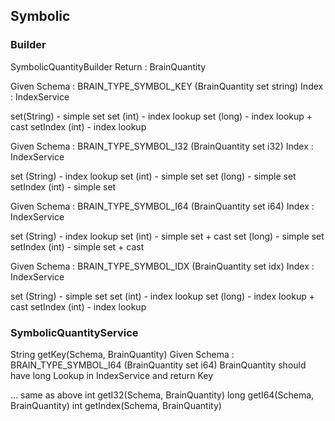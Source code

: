 ## Symbolic
### Builder
SymbolicQuantityBuilder
Return : BrainQuantity

Given 
Schema : BRAIN_TYPE_SYMBOL_KEY (BrainQuantity set string)
Index : IndexService

set(String) - simple set
set (int) - index lookup
set (long) - index lookup + cast
setIndex (int) - index lookup

Given
Schema : BRAIN_TYPE_SYMBOL_I32 (BrainQuantity set i32)
Index : IndexService

set (String) - index lookup
set (int) - simple set
set (long) - simple set
setIndex (int) - simple set 

Given
Schema : BRAIN_TYPE_SYMBOL_I64 (BrainQuantity set i64)
Index : IndexService

set (String) - index lookup
set (int) - simple set + cast
set (long) - simple set
setIndex (int) - simple set + cast

Given
Schema : BRAIN_TYPE_SYMBOL_IDX (BrainQuantity set idx)
Index : IndexService

set (String) - simple set
set (int) - index lookup
set (long) - index lookup + cast
setIndex (int) - index lookup

### SymbolicQuantityService
String getKey(Schema, BrainQuantity)
Given
Schema : BRAIN_TYPE_SYMBOL_I64 (BrainQuantity set i64)
BrainQuantity should have long
Lookup in IndexService and return Key

... same as above
int getI32(Schema, BrainQuantity)
long getI64(Schema, BrainQuantity)
int getIndex(Schema, BrainQuantity)
